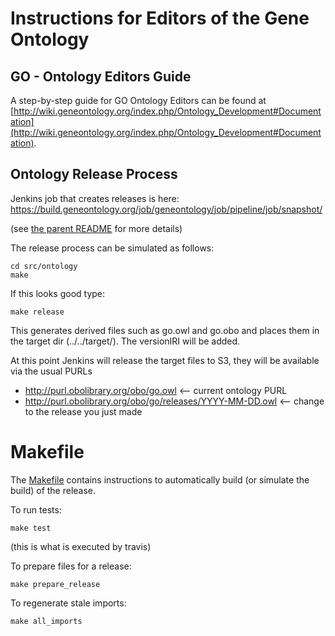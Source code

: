 # Instructions for Editors of the Gene Ontology

## GO - Ontology Editors Guide

A step-by-step guide for GO Ontology Editors can be found at [http://wiki.geneontology.org/index.php/Ontology_Development#Documentation](http://wiki.geneontology.org/index.php/Ontology_Development#Documentation).

## Ontology Release Process

Jenkins job that creates releases is here: https://build.geneontology.org/job/geneontology/job/pipeline/job/snapshot/

(see [the parent README](../../README.md) for more details)

The release process can be simulated as follows:

    cd src/ontology
    make

If this looks good type:

    make release

This generates derived files such as go.owl and go.obo and places
them in the target dir (../../target/). The versionIRI will be added.

At this point Jenkins will release the target files to S3, they will be available via the usual PURLs

 * http://purl.obolibrary.org/obo/go.owl <-- current ontology PURL
 * http://purl.obolibrary.org/obo/go/releases/YYYY-MM-DD.owl <-- change to the release you just made

# Makefile

The [Makefile](Makefile) contains instructions to automatically build (or simulate the build) of the release.

To run tests:

`make test`

(this is what is executed by travis)

To prepare files for a release:

`make prepare_release`

To regenerate stale imports:

`make all_imports`
